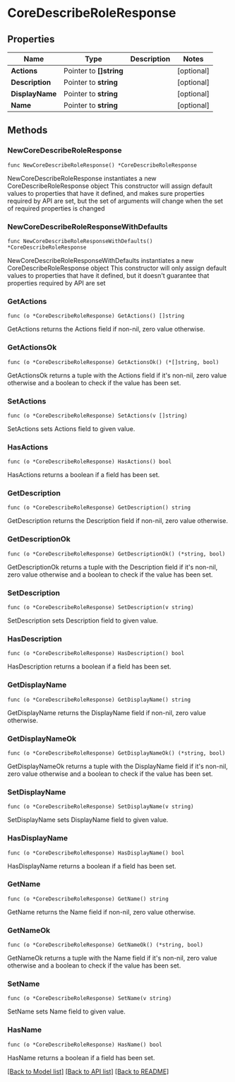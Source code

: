 # CoreDescribeRoleResponse

## Properties

Name | Type | Description | Notes
------------ | ------------- | ------------- | -------------
**Actions** | Pointer to **[]string** |  | [optional] 
**Description** | Pointer to **string** |  | [optional] 
**DisplayName** | Pointer to **string** |  | [optional] 
**Name** | Pointer to **string** |  | [optional] 

## Methods

### NewCoreDescribeRoleResponse

`func NewCoreDescribeRoleResponse() *CoreDescribeRoleResponse`

NewCoreDescribeRoleResponse instantiates a new CoreDescribeRoleResponse object
This constructor will assign default values to properties that have it defined,
and makes sure properties required by API are set, but the set of arguments
will change when the set of required properties is changed

### NewCoreDescribeRoleResponseWithDefaults

`func NewCoreDescribeRoleResponseWithDefaults() *CoreDescribeRoleResponse`

NewCoreDescribeRoleResponseWithDefaults instantiates a new CoreDescribeRoleResponse object
This constructor will only assign default values to properties that have it defined,
but it doesn't guarantee that properties required by API are set

### GetActions

`func (o *CoreDescribeRoleResponse) GetActions() []string`

GetActions returns the Actions field if non-nil, zero value otherwise.

### GetActionsOk

`func (o *CoreDescribeRoleResponse) GetActionsOk() (*[]string, bool)`

GetActionsOk returns a tuple with the Actions field if it's non-nil, zero value otherwise
and a boolean to check if the value has been set.

### SetActions

`func (o *CoreDescribeRoleResponse) SetActions(v []string)`

SetActions sets Actions field to given value.

### HasActions

`func (o *CoreDescribeRoleResponse) HasActions() bool`

HasActions returns a boolean if a field has been set.

### GetDescription

`func (o *CoreDescribeRoleResponse) GetDescription() string`

GetDescription returns the Description field if non-nil, zero value otherwise.

### GetDescriptionOk

`func (o *CoreDescribeRoleResponse) GetDescriptionOk() (*string, bool)`

GetDescriptionOk returns a tuple with the Description field if it's non-nil, zero value otherwise
and a boolean to check if the value has been set.

### SetDescription

`func (o *CoreDescribeRoleResponse) SetDescription(v string)`

SetDescription sets Description field to given value.

### HasDescription

`func (o *CoreDescribeRoleResponse) HasDescription() bool`

HasDescription returns a boolean if a field has been set.

### GetDisplayName

`func (o *CoreDescribeRoleResponse) GetDisplayName() string`

GetDisplayName returns the DisplayName field if non-nil, zero value otherwise.

### GetDisplayNameOk

`func (o *CoreDescribeRoleResponse) GetDisplayNameOk() (*string, bool)`

GetDisplayNameOk returns a tuple with the DisplayName field if it's non-nil, zero value otherwise
and a boolean to check if the value has been set.

### SetDisplayName

`func (o *CoreDescribeRoleResponse) SetDisplayName(v string)`

SetDisplayName sets DisplayName field to given value.

### HasDisplayName

`func (o *CoreDescribeRoleResponse) HasDisplayName() bool`

HasDisplayName returns a boolean if a field has been set.

### GetName

`func (o *CoreDescribeRoleResponse) GetName() string`

GetName returns the Name field if non-nil, zero value otherwise.

### GetNameOk

`func (o *CoreDescribeRoleResponse) GetNameOk() (*string, bool)`

GetNameOk returns a tuple with the Name field if it's non-nil, zero value otherwise
and a boolean to check if the value has been set.

### SetName

`func (o *CoreDescribeRoleResponse) SetName(v string)`

SetName sets Name field to given value.

### HasName

`func (o *CoreDescribeRoleResponse) HasName() bool`

HasName returns a boolean if a field has been set.


[[Back to Model list]](../README.md#documentation-for-models) [[Back to API list]](../README.md#documentation-for-api-endpoints) [[Back to README]](../README.md)


